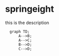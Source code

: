 # springeight

this is the description


```mermaid
  graph TD;
      A-->B;
      A-->C;
      B-->D;
      C-->D;
```

